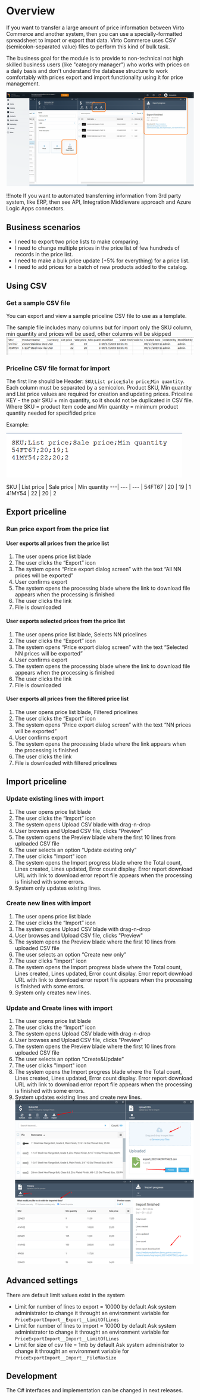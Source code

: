 # Overview
If you want to transfer a large amount of price information between Virto Commerce and another system,
then you can use a specially-formatted spreadsheet to import or export that data. Virto Commerce uses CSV (semicolon-separated value) files to perform this kind of bulk task.

The business goal for the module is to provide to non-technical not high skilled business users (like "category manager") who works with prices on a daily basis and don't understand the database structure to work comfortably with prices export and import functionality using it for price management.

![Main-Scree](media/main-screen.png)

!!!note
    If you want to automated transferring information from 3rd party system, like ERP, then see API, Integration Middleware approach and Azure Logic Apps connectors.


## Business scenarios
* I need to export two price lists to make comparing. 
* I need to change multiple prices in the price list of few hundreds of records in the price list.
* I need to make a bulk price update (+5% for everything) for a price list.
* I need to add prices for a batch of new products added to the catalog.

## Using CSV

### Get a sample CSV file
You can export and view a sample priceline CSV file to use as a template.

The sample file includes many columns but for import only the SKU column, min quantity and prices will be used, other columns will be skipped
![Main-Screen](media\Screenshot_12.png)

### Priceline CSV file format for import
The first line should be Header: `SKU`;`List price`;`Sale price`;`Min quantity`. Each column must be separated by a semicolon. Product SKU, Min quantity and List price values are required for creation and updating prices. Priceline KEY - the pair SKU + min quantity, so it should not be duplicated in CSV file. Where SKU = product Item code and Min quantity = minimum product quantity needed for specifided price

 Example:

 ![csv file](media\Screenshot_9.png)

SKU | List price | Sale price | Min quantity 
---| --- | --- |
54FT67 | 20 | 19 | 1
41MY54 | 22 | 20 | 2


## Export priceline
### Run price export from the price list
#### User exports all prices from the price list
1. The user opens price list blade
2. The user clicks the “Export” icon
3. The system opens “Price export dialog screen” with the text “All NN prices will be exported”
4. User confirms export
5. The system opens the processing blade where the link to download file appears when the processing is finished
6. The user clicks the link
7. File is downloaded 
#### User exports selected prices from the price list
1. The user opens price list blade, Selects NN pricelines
2. The user clicks the “Export” icon
3. The system opens “Price export dialog screen” with the text “Selected NN prices will be exported”
4. User confirms export
5. The system opens the processing blade where the link to download file appears when the processing is finished
6. The user clicks the link
7. File is downloaded
#### User exports all prices from the filtered price list
1. The user opens price list blade, Filtered pricelines
2. The user clicks the “Export” icon
3. The system opens “Price export dialog screen” with the text “NN prices will be exported”
4. User confirms export
5. The system opens the processing blade where the link appears when the processing is finished
6. The user clicks the link
7. File is downloaded with filtered pricelines

## Import priceline                       
### Update existing lines with import
1. The user opens price list blade
2. The user clicks the “Import” icon
3. The system opens Upload CSV  blade with drag-n-drop
4. User browses and Upload CSV file, clicks "Preview"
5. The system opens the Preview blade where the first 10 lines from uploaded CSV file
6. The user selects an option “Update existing only”
6. The user clicks "Import" icon
5. The system opens the Import progress blade where the Total count, Lines created, Lines updated, Error count display. Error report download URL with link to download error report file appears when the processing is finished with some errors.
6. System only updates existing lines.

### Create new lines with import
1. The user opens price list blade
2. The user clicks the “Import” icon
3. The system opens Upload CSV  blade with drag-n-drop
4. User browses and Upload CSV file, clicks "Preview"
5. The system opens the Preview blade where the first 10 lines from uploaded CSV file
6. The user selects an option “Create new only”
6. The user clicks "Import" icon
5. The system opens the Import progress blade where the Total count, Lines created, Lines updated, Error count display. Error report download URL with link to download error report file appears when the processing is finished with some errors.
6. System only creates new lines.

### Update and Create lines with import
1. The user opens price list blade
2. The user clicks the “Import” icon
3. The system opens Upload CSV  blade with drag-n-drop
4. User browses and Upload CSV file, clicks "Preview"
5. The system opens the Preview blade where the first 10 lines from uploaded CSV file
6. The user selects an option “Create&Update”
6. The user clicks "Import" icon
5. The system opens the Import progress blade where the Total count, Lines created, Lines updated, Error count display. Error report download URL with link to download error report file appears when the processing is finished with some errors.
6. System updates existing lines and create new lines.
![price import](media\Screenshot_3.png)
![price import](media\Screenshot_4.png)    

## Advanced settings
There are default limit values exist in the system

* Limit for number of lines to export = 10000 by default
Ask system administrator to change it throught an environment variable for `PriceExportImport__Export__LimitOfLines`
* Limit for number of lines to import = 10000 by default
Ask system administrator to change it throught an environment variable for `PriceExportImport__Import__LimitOfLines`
* Limit for size of csv file = 1mb by default
Ask system administrator to change it throught an environment variable for `PriceExportImport__Import__FileMaxSize`

## Development
The C# interfaces and implementation can be changed in next releases.

